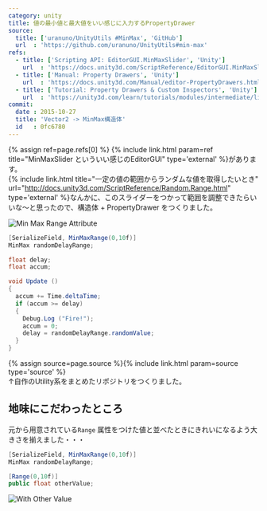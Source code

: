```yaml
---
category: unity
title: 値の最小値と最大値をいい感じに入力するPropertyDrawer
source:
  title: ['uranuno/UnityUtils #MinMax', 'GitHub']
  url  : 'https://github.com/uranuno/UnityUtils#min-max'
refs:
  - title: ['Scripting API: EditorGUI.MinMaxSlider', 'Unity']
    url  : 'https://docs.unity3d.com/ScriptReference/EditorGUI.MinMaxSlider.html'
  - title: ['Manual: Property Drawers', 'Unity']
    url  : 'https://docs.unity3d.com/Manual/editor-PropertyDrawers.html'
  - title: ['Tutorial: Property Drawers & Custom Inspectors', 'Unity']
    url  : 'https://unity3d.com/learn/tutorials/modules/intermediate/live-training-archive/property-drawers-custom-inspectors'
commit:
  date : 2015-10-27
  title: 'Vector2 -> MinMax構造体'
  id   : 0fc6780
---
```


{% assign ref=page.refs[0] %}
{% include link.html param=ref title="MinMaxSlider といういい感じのEditorGUI" type='external' %}があります。  
{% include link.html title="一定の値の範囲からランダムな値を取得したいとき" url="http://docs.unity3d.com/ScriptReference/Random.Range.html" type='external' %}なんかに、このスライダーをつかって範囲を調整できたらいいな〜と思ったので、構造体 + PropertyDrawer をつくりました。  

![Min Max Range Attribute](https://uranuno.github.io/UnityUtils/minmaxrange.gif "がんばってつくったGIF")

```csharp
[SerializeField, MinMaxRange(0,10f)]
MinMax randomDelayRange;

float delay;
float accum;

void Update ()
{
  accum += Time.deltaTime;
  if (accum >= delay)
  {
    Debug.Log ("Fire!");
    accum = 0;
    delay = randomDelayRange.randomValue;
  }
}
```

{% assign source=page.source %}{% include link.html param=source type='source' %}  
↑自作のUtility系をまとめたリポジトリをつくりました。

<!-- more -->

地味にこだわったところ
--------------------
元から用意されている`Range` 属性をつけた値と並べたときにきれいになるよう大きさを揃えました・・・

```csharp
[SerializeField, MinMaxRange(0,10f)]
MinMax randomDelayRange;

[Range(0,10f)]
public float otherValue;
```

![With Other Value](https://uranuno.github.io/UnityUtils/minmaxrange-othervalue.png "並べてもきれい")
